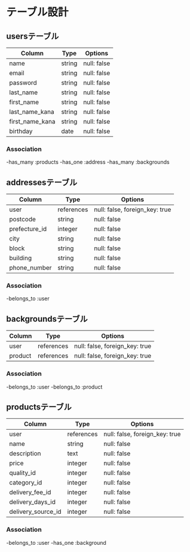 # テーブル設計

## usersテーブル

| Column          | Type   | Options     |
| --------------- | ------ | ----------- |
| name            | string | null: false |
| email           | string | null: false |
| password        | string | null: false |
| last_name       | string | null: false |
| first_name      | string | null: false |
| last_name_kana  | string | null: false |
| first_name_kana | string | null: false |
| birthday        | date   | null: false |

### Association
-has_many :products
-has_one  :address
-has_many :backgrounds


## addressesテーブル
| Column          | Type       | Options                        |
| --------------- | ---------- | ------------------------------ |
| user            | references | null: false, foreign_key: true |
| postcode        | string     | null: false                    |
| prefecture_id   | integer    | null: false                    |
| city            | string     | null: false                    |
| block           | string     | null: false                    |
| building        | string     | null: false                    |
| phone_number    | string     | null: false                    |

### Association
-belongs_to :user


## backgroundsテーブル

| Column          | Type       | Options                        |
| --------------- | ---------- | ------------------------------ |
| user            | references | null: false, foreign_key: true |
| product         | references | null: false, foreign_key: true |

### Association
-belongs_to :user
-belongs_to :product


## productsテーブル

| Column             | Type       | Options                        |
| ------------------ | ---------- | ------------------------------ |
| user               | references | null: false, foreign_key: true |
| name               | string     | null: false                    |
| description        | text       | null: false                    |
| price              | integer    | null: false                    |
| quality_id         | integer    | null: false                    |
| category_id        | integer    | null: false                    |
| delivery_fee_id    | integer    | null: false                    |
| delivery_days_id   | integer    | null: false                    |
| delivery_source_id | integer    | null: false                    |

### Association
-belongs_to :user
-has_one    :background